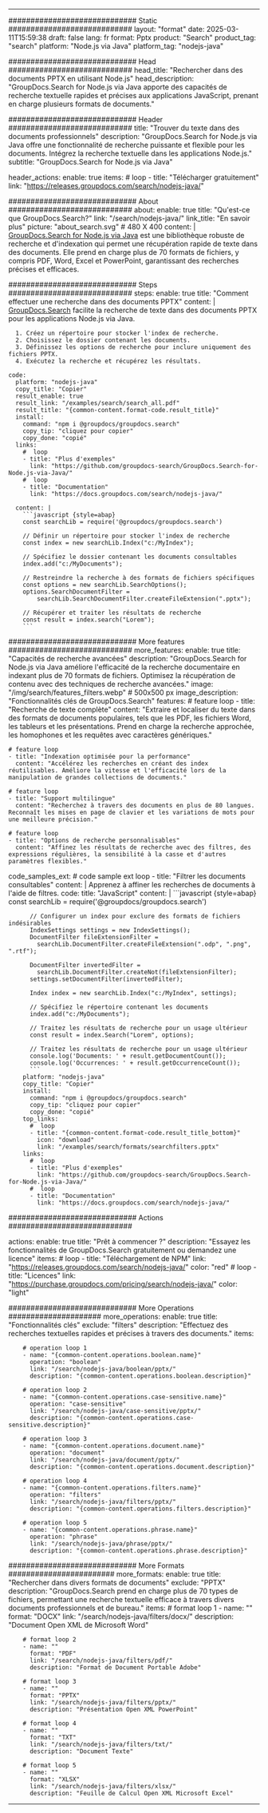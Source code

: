 
---
############################# Static ############################
layout: "format"
date:  2025-03-11T15:59:38
draft: false
lang: fr
format: Pptx
product: "Search"
product_tag: "search"
platform: "Node.js via Java"
platform_tag: "nodejs-java"

############################# Head ############################
head_title: "Rechercher dans des documents PPTX en utilisant Node.js"
head_description: "GroupDocs.Search for Node.js via Java apporte des capacités de recherche textuelle rapides et précises aux applications JavaScript, prenant en charge plusieurs formats de documents."

############################# Header ############################
title: "Trouver du texte dans des documents professionnels" 
description: "GroupDocs.Search for Node.js via Java offre une fonctionnalité de recherche puissante et flexible pour les documents. Intégrez la recherche textuelle dans les applications Node.js."
subtitle: "GroupDocs.Search for Node.js via Java" 

header_actions:
  enable: true
  items:
    #  loop
    - title: "Télécharger gratuitement"
      link: "https://releases.groupdocs.com/search/nodejs-java/"
      
############################# About ############################
about:
    enable: true
    title: "Qu'est-ce que GroupDocs.Search?"
    link: "/search/nodejs-java/"
    link_title: "En savoir plus"
    picture: "about_search.svg" # 480 X 400
    content: |
       [GroupDocs.Search for Node.js via Java](/search/nodejs-java/) est une bibliothèque robuste de recherche et d'indexation qui permet une récupération rapide de texte dans des documents. Elle prend en charge plus de 70 formats de fichiers, y compris PDF, Word, Excel et PowerPoint, garantissant des recherches précises et efficaces.

############################# Steps ############################
steps:
    enable: true
    title: "Comment effectuer une recherche dans des documents PPTX"
    content: |
      [GroupDocs.Search](/search/nodejs-java/) facilite la recherche de texte dans des documents PPTX pour les applications Node.js via Java.
      
      1. Créez un répertoire pour stocker l'index de recherche.
      2. Choisissez le dossier contenant les documents.
      3. Définissez les options de recherche pour inclure uniquement des fichiers PPTX.
      4. Exécutez la recherche et récupérez les résultats.
   
    code:
      platform: "nodejs-java"
      copy_title: "Copier"
      result_enable: true
      result_link: "/examples/search/search_all.pdf"
      result_title: "{common-content.format-code.result_title}"
      install:
        command: "npm i @groupdocs/groupdocs.search"
        copy_tip: "cliquez pour copier"
        copy_done: "copié"
      links:
        #  loop
        - title: "Plus d'exemples"
          link: "https://github.com/groupdocs-search/GroupDocs.Search-for-Node.js-via-Java/"
        #  loop
        - title: "Documentation"
          link: "https://docs.groupdocs.com/search/nodejs-java/"
          
      content: |
        ```javascript {style=abap}
        const searchLib = require('@groupdocs/groupdocs.search')

        // Définir un répertoire pour stocker l'index de recherche
        const index = new searchLib.Index("c:/MyIndex");

        // Spécifiez le dossier contenant les documents consultables
        index.add("c:/MyDocuments");

        // Restreindre la recherche à des formats de fichiers spécifiques
        const options = new searchLib.SearchOptions();
        options.SearchDocumentFilter = 
            searchLib.SearchDocumentFilter.createFileExtension(".pptx");

        // Récupérer et traiter les résultats de recherche
        const result = index.search("Lorem");
        ```            

############################# More features ############################
more_features:
  enable: true
  title: "Capacités de recherche avancées"
  description: "GroupDocs.Search for Node.js via Java améliore l'efficacité de la recherche documentaire en indexant plus de 70 formats de fichiers. Optimisez la récupération de contenu avec des techniques de recherche avancées."
  image: "/img/search/features_filters.webp" # 500x500 px
  image_description: "Fonctionnalités clés de GroupDocs.Search"
  features:
    # feature loop
    - title: "Recherche de texte complète"
      content: "Extraire et localiser du texte dans des formats de documents populaires, tels que les PDF, les fichiers Word, les tableurs et les présentations. Prend en charge la recherche approchée, les homophones et les requêtes avec caractères génériques."

    # feature loop
    - title: "Indexation optimisée pour la performance"
      content: "Accélérez les recherches en créant des index réutilisables. Améliore la vitesse et l'efficacité lors de la manipulation de grandes collections de documents."

    # feature loop
    - title: "Support multilingue"
      content: "Recherchez à travers des documents en plus de 80 langues. Reconnaît les mises en page de clavier et les variations de mots pour une meilleure précision."

    # feature loop
    - title: "Options de recherche personnalisables"
      content: "Affinez les résultats de recherche avec des filtres, des expressions régulières, la sensibilité à la casse et d'autres paramètres flexibles."
      
  code_samples_ext:
    # code sample ext loop
    - title: "Filtrer les documents consultables"
      content: |
        Apprenez à affiner les recherches de documents à l'aide de filtres.
      code:
        title: "JavaScript"
        content: |
          ```javascript {style=abap}
          const searchLib = require('@groupdocs/groupdocs.search')
          
          // Configurer un index pour exclure des formats de fichiers indésirables
          IndexSettings settings = new IndexSettings();
          DocumentFilter fileExtensionFilter = 
            searchLib.DocumentFilter.createFileExtension(".odp", ".png", ".rtf");

          DocumentFilter invertedFilter = 
            searchLib.DocumentFilter.createNot(fileExtensionFilter);
          settings.setDocumentFilter(invertedFilter);

          Index index = new searchLib.Index("c:/MyIndex", settings);
              
          // Spécifiez le répertoire contenant les documents
          index.add("c:/MyDocuments");

          // Traitez les résultats de recherche pour un usage ultérieur
          const result = index.Search("Lorem", options);
          
          // Traitez les résultats de recherche pour un usage ultérieur
          console.log('Documents: ' + result.getDocumentCount());
          console.log('Occurrences: ' + result.getOccurrenceCount());
          ```
        platform: "nodejs-java"
        copy_title: "Copier"
        install:
          command: "npm i @groupdocs/groupdocs.search"
          copy_tip: "cliquez pour copier"
          copy_done: "copié"
        top_links:
          #  loop
          - title: "{common-content.format-code.result_title_bottom}"
            icon: "download"
            link: "/examples/search/formats/searchfilters.pptx"
        links:
          #  loop
          - title: "Plus d'exemples"
            link: "https://github.com/groupdocs-search/GroupDocs.Search-for-Node.js-via-Java/"
          #  loop
          - title: "Documentation"
            link: "https://docs.groupdocs.com/search/nodejs-java/"
            

            


############################# Actions ############################

actions:
  enable: true
  title: "Prêt à commencer ?"
  description: "Essayez les fonctionnalités de GroupDocs.Search gratuitement ou demandez une licence"
  items:
    #  loop
    - title: "Téléchargement de NPM"
      link: "https://releases.groupdocs.com/search/nodejs-java/"
      color: "red"
        #  loop
    - title: "Licences"
      link: "https://purchase.groupdocs.com/pricing/search/nodejs-java/"
      color: "light"


############################# More Operations #####################
more_operations:
    enable: true
    title: "Fonctionnalités clés"
    exclude: "filters"
    description: "Effectuez des recherches textuelles rapides et précises à travers des documents."
    items: 
          
        # operation loop 1
        - name: "{common-content.operations.boolean.name}"
          operation: "boolean"
          link: "/search/nodejs-java/boolean/pptx/"
          description: "{common-content.operations.boolean.description}"

        # operation loop 2
        - name: "{common-content.operations.case-sensitive.name}"
          operation: "case-sensitive"
          link: "/search/nodejs-java/case-sensitive/pptx/"
          description: "{common-content.operations.case-sensitive.description}"

        # operation loop 3
        - name: "{common-content.operations.document.name}"
          operation: "document"
          link: "/search/nodejs-java/document/pptx/"
          description: "{common-content.operations.document.description}"

        # operation loop 4
        - name: "{common-content.operations.filters.name}"
          operation: "filters"
          link: "/search/nodejs-java/filters/pptx/"
          description: "{common-content.operations.filters.description}"

        # operation loop 5
        - name: "{common-content.operations.phrase.name}"
          operation: "phrase"
          link: "/search/nodejs-java/phrase/pptx/"
          description: "{common-content.operations.phrase.description}"
          
        
          
############################# More Formats ########################
more_formats:
    enable: true
    title: "Rechercher dans divers formats de documents"
    exclude: "PPTX"
    description: "GroupDocs.Search prend en charge plus de 70 types de fichiers, permettant une recherche textuelle efficace à travers divers documents professionnels et de bureau."
    items: 
        # format loop 1
        - name: ""
          format: "DOCX"
          link: "/search/nodejs-java/filters/docx/"
          description: "Document Open XML de Microsoft Word"
          
        # format loop 2
        - name: ""
          format: "PDF"
          link: "/search/nodejs-java/filters/pdf/"
          description: "Format de Document Portable Adobe"
          
        # format loop 3
        - name: ""
          format: "PPTX"
          link: "/search/nodejs-java/filters/pptx/"
          description: "Présentation Open XML PowerPoint"

        # format loop 4
        - name: ""
          format: "TXT"
          link: "/search/nodejs-java/filters/txt/"
          description: "Document Texte"
          
        # format loop 5
        - name: ""
          format: "XLSX"
          link: "/search/nodejs-java/filters/xlsx/"
          description: "Feuille de Calcul Open XML Microsoft Excel"
  

---